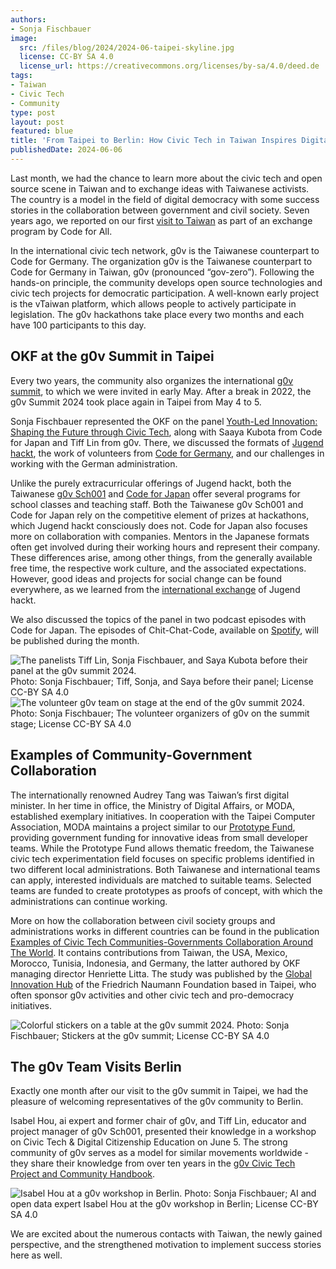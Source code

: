 ```yaml
---
authors:
- Sonja Fischbauer
image:
  src: /files/blog/2024/2024-06-taipei-skyline.jpg
  license: CC-BY SA 4.0
  license_url: https://creativecommons.org/licenses/by-sa/4.0/deed.de
tags:
- Taiwan
- Civic Tech
- Community
type: post
layout: post
featured: blue
title: 'From Taipei to Berlin: How Civic Tech in Taiwan Inspires Digital Democracy'
publishedDate: 2024-06-06
---
```


Last month, we had the chance to learn more about the civic tech and open source scene in Taiwan and to exchange ideas with Taiwanese activists. The country is a model in the field of digital democracy with some success stories in the collaboration between government and civil society. Seven years ago, we reported on our first [visit to Taiwan](https://codefor.de/blog/open-communities/) as part of an exchange program by Code for All.

In the international civic tech network, g0v is the Taiwanese counterpart to Code for Germany. The organization g0v is the Taiwanese counterpart to Code for Germany in Taiwan, g0v (pronounced “gov-zero”). Following the hands-on principle, the community develops open source technologies and civic tech projects for democratic participation. A well-known early project is the vTaiwan platform, which allows people to actively participate in legislation. The g0v hackathons take place every two months and each have 100 participants to this day.

## OKF at the g0v Summit in Taipei

Every two years, the community also organizes the international [g0v summit](https://summit.g0v.tw/2024/), to which we were invited in early May. After a break in 2022, the g0v Summit 2024 took place again in Taipei from May 4 to 5.

Sonja Fischbauer represented the OKF on the panel [Youth-Led Innovation: Shaping the Future through Civic Tech](https://summit.g0v.tw/2024/agenda/#2024-103), along with Saaya Kubota from Code for Japan and Tiff Lin from g0v. There, we discussed the formats of [Jugend hackt](https://jugendhackt.org), the work of volunteers from [Code for Germany](https://codefor.de), and our challenges in working with the German administration.

Unlike the purely extracurricular offerings of Jugend hackt, both the Taiwanese [g0v Sch001](https://sch001.g0v.tw) and [Code for Japan](https://www.code4japan.org/) offer several programs for school classes and teaching staff. Both the Taiwanese g0v Sch001 and Code for Japan rely on the competitive element of prizes at hackathons, which Jugend hackt consciously does not. Code for Japan also focuses more on collaboration with companies. Mentors in the Japanese formats often get involved during their working hours and represent their company. These differences arise, among other things, from the generally available free time, the respective work culture, and the associated expectations. However, good ideas and projects for social change can be found everywhere, as we learned from the [international exchange](https://jugendhackt.org/austausch/vernetzte-welten-japan-suedkorea-2019/) of Jugend hackt.

We also discussed the topics of the panel in two podcast episodes with Code for Japan. The episodes of Chit-Chat-Code, available on [Spotify](https://open.spotify.com/show/1WxXkVpdXpsdfv27YUevSt?si=d8f7e550fc264703), will be published during the month.

![The panelists Tiff Lin, Sonja Fischbauer, and Saya Kubota before their panel at the g0v summit 2024.](/files/blog/2024/2024-06-g0v-summit-panel.jpg)<br>
Photo: Sonja Fischbauer; Tiff, Sonja, and Saya before their panel; License CC-BY SA 4.0<br> 
![The volunteer g0v team on stage at the end of the g0v summit 2024.](/files/blog/2024/2024-06-g0v-summit.jpg)<br>
Photo: Sonja Fischbauer; The volunteer organizers of g0v on the summit stage; License CC-BY SA 4.0

## Examples of Community-Government Collaboration 

The internationally renowned Audrey Tang was Taiwan’s first digital minister. In her time in office, the Ministry of Digital Affairs, or MODA, established exemplary initiatives. In cooperation with the Taipei Computer Association, MODA maintains a project similar to our [Prototype Fund](https://prototypefund.de), providing government funding for innovative ideas from small developer teams. While the Prototype Fund allows thematic freedom, the Taiwanese civic tech experimentation field focuses on specific problems identified in two different local administrations. Both Taiwanese and international teams can apply, interested individuals are matched to suitable teams. Selected teams are funded to create prototypes as proofs of concept, with which the administrations can continue working.

More on how the collaboration between civil society groups and administrations works in different countries can be found in the publication 
[Examples of Civic Tech Communities-Governments Collaboration Around The World](https://www.freiheit.org/publikation/examples-civic-tech-communities-governments-collaboration-around-world). It contains contributions from Taiwan, the USA, Mexico, Morocco, Tunisia, Indonesia, and Germany, the latter authored by OKF managing director Henriette Litta. The study was published by the [Global Innovation Hub](https://www.freiheit.org/taiwan) of the Friedrich Naumann Foundation based in Taipei, who often sponsor g0v activities and other civic tech and pro-democracy initiatives.

![Colorful stickers on a table at the g0v summit 2024.](/files/blog/2024/2024-06-g0v-summit-stickers.jpg) 
Photo: Sonja Fischbauer; Stickers at the g0v summit; License CC-BY SA 4.0 

## The g0v Team Visits Berlin

Exactly one month after our visit to the g0v summit in Taipei, we had the pleasure of welcoming representatives of the g0v community to Berlin.

Isabel Hou, ai expert and former chair of g0v, and Tiff Lin, educator and project manager of g0v Sch001, presented their knowledge in a workshop on Civic Tech & Digital Citizenship Education on June 5. The strong community of g0v serves as a model for similar movements worldwide - they share their knowledge from over ten years in the [g0v Civic Tech Project and Community Handbook](https://g0v.hackmd.io/@jothon/ctpbook_en).

![Isabel Hou at a g0v workshop in Berlin.](/files/blog/2024/2024-06-g0v-in-berlin.jpg)
Photo: Sonja Fischbauer; AI and open data expert Isabel Hou at the g0v workshop in Berlin; License CC-BY SA 4.0

We are excited about the numerous contacts with Taiwan, the newly gained perspective, and the strengthened motivation to implement success stories here as well.